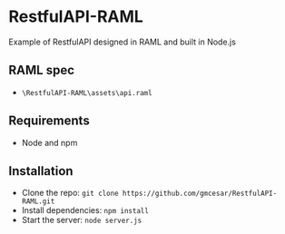 # RestfulAPI-RAML
Example of RestfulAPI designed in RAML and built in Node.js

## RAML spec

- `\RestfulAPI-RAML\assets\api.raml`

## Requirements

- Node and npm

## Installation

- Clone the repo: `git clone https://github.com/gmcesar/RestfulAPI-RAML.git`
- Install dependencies: `npm install`
- Start the server: `node server.js`

